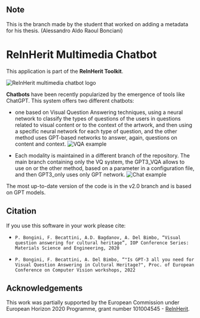 ## Note
This is the branch made by the student that worked on adding a metadata for his thesis. (Alessandro Aldo Raoul Bonciani)
# ReInHerit Multimedia Chatbot

This application is part of the **ReInHerit Toolkit**.

![ReInHerit multimedia chatbot logo](images/Multimedia-chatbot_logo.jpg "ReInHerit Face-fit logo")

**Chatbots** have been recently popularized by the emergence of tools like ChatGPT.
This system offers two different chatbots: 

- one based on Visual Question Answering techniques, using a neural network to classify the types of questions of the users in questions related to visual content or to the context of the artwork, and then using a specific neural network for each type of question, and the other method uses GPT-based networks to answer, again, questions on content and context.
![VQA example](images/vqa.jpg "VQA example")

- Each modality is maintained in a different branch of the repository. The main branch containing only the VQ system, the GPT3_VQA allows to use on or the other method, based on a parameter in a configuration file, and then GPT3_only uses only GPT network.
![Chat example](images/chat-example.png "Chat example")

The most up-to-date version of the code is in the v2.0 branch and is based on GPT models.

## Citation

If you use this software in your work please cite:

- ```P. Bongini, F. Becattini, A.D. Bagdanov, A. Del Bimbo, “Visual question answering for cultural heritage”, IOP Conference Series: Materials Science and Engineering, 2020```

- ```P. Bongini, F. Becattini, A. Del Bimbo, “"Is GPT-3 all you need for Visual Question Answering in Cultural Heritage?", Proc. of European Conference on Computer Vision workshops, 2022```



## Acknowledgements
This work was partially supported by the European Commission under European Horizon 2020 Programme, grant number 101004545 - [ReInHerit](https://www.reinherit.eu).
